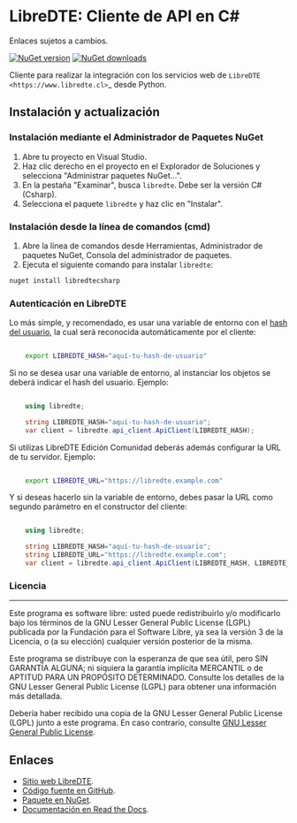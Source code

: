 # LibreDTE: Cliente de API en C#

Enlaces sujetos a cambios.

[![NuGet version](https://img.shields.io/nuget/v/libredtecsharp.svg)](https://www.nuget.org/packages/libredtecsharp/)
[![NuGet downloads](https://img.shields.io/nuget/dt/libredtecsharp.svg)](https://www.nuget.org/packages/libredtecsharp/)

Cliente para realizar la integración con los servicios web de `LibreDTE <https://www.libredte.cl>`_ desde Python.

## Instalación y actualización

### Instalación mediante el Administrador de Paquetes NuGet

1. Abre tu proyecto en Visual Studio.
2. Haz clic derecho en el proyecto en el Explorador de Soluciones y selecciona "Administrar paquetes NuGet...".
3. En la pestaña "Examinar", busca `libredte`. Debe ser la versión C# (Csharp).
4. Selecciona el paquete `libredte` y haz clic en "Instalar".

### Instalación desde la línea de comandos (cmd)

1. Abre la línea de comandos desde Herramientas, Administrador de paquetes NuGet, Consola del administrador de paquetes.
2. Ejecuta el siguiente comando para instalar `libredte`:

```sh
nuget install libredtecsharp
```

### Autenticación en LibreDTE

Lo más simple, y recomendado, es usar una variable de entorno con el [hash del usuario](https://libredte.cl/usuarios/perfil#datos:hashField), la cual será reconocida automáticamente por el cliente:

```sh

    export LIBREDTE_HASH="aquí-tu-hash-de-usuario"

```

Si no se desea usar una variable de entorno, al instanciar los objetos se deberá indicar el hash del usuario. Ejemplo:

```C#

    using libredte;

    string LIBREDTE_HASH="aquí-tu-hash-de-usuario";
    var client = libredte.api_client.ApiClient(LIBREDTE_HASH);
```

Si utilizas LibreDTE Edición Comunidad deberás además configurar la URL
de tu servidor. Ejemplo:

```sh

    export LIBREDTE_URL="https://libredte.example.com"
```

Y si deseas hacerlo sin la variable de entorno, debes pasar la URL como
segundo parámetro en el constructor del cliente:

```C#

    using libredte;

    string LIBREDTE_HASH="aquí-tu-hash-de-usuario";
    string LIBREDTE_URL="https://libredte.example.com";
    var client = libredte.api_client.ApiClient(LIBREDTE_HASH, LIBREDTE_URL);

```

### Licencia
--------

Este programa es software libre: usted puede redistribuirlo y/o modificarlo
bajo los términos de la GNU Lesser General Public License (LGPL) publicada
por la Fundación para el Software Libre, ya sea la versión 3 de la Licencia,
o (a su elección) cualquier versión posterior de la misma.

Este programa se distribuye con la esperanza de que sea útil, pero SIN
GARANTÍA ALGUNA; ni siquiera la garantía implícita MERCANTIL o de APTITUD
PARA UN PROPÓSITO DETERMINADO. Consulte los detalles de la GNU Lesser General
Public License (LGPL) para obtener una información más detallada.

Debería haber recibido una copia de la GNU Lesser General Public License
(LGPL) junto a este programa. En caso contrario, consulte
[GNU Lesser General Public License](http://www.gnu.org/licenses/lgpl.html).

Enlaces
-------

- [Sitio web LibreDTE](https://www.libredte.cl).
- [Código fuente en GitHub](https://github.com/libredte/libredte-api-client-csharp).
- [Paquete en NuGet](https://www.nuget.org/packages/libredtecsharp).
- [Documentación en Read the Docs](https://libredte.readthedocs.io/es/latest).